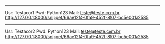 ----
Usr: Testador1
Pwd: Python123
Mail: teste@teste.com.br
http://127.0.0.1:8000/snippet/66ae12f4-0fa9-452f-8f07-bc5e001a2585

----
Usr: Testador2
Pwd: Python123
Mail: teste@teste.com.br
http://127.0.0.1:8000/snippet/66ae12f4-0fa9-452f-8f07-bc5e001a2585